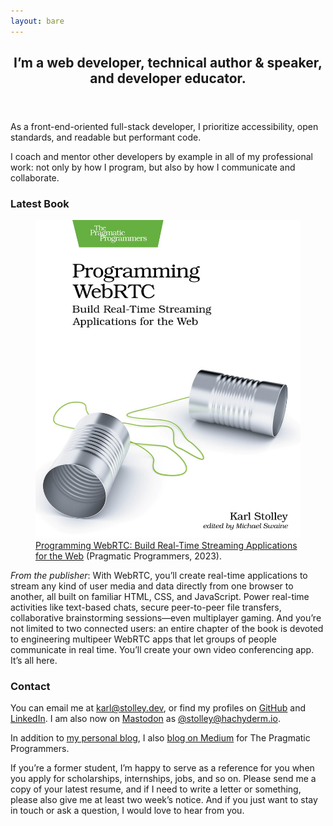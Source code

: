 ```yaml
---
layout: bare
---
```


<header>
  <h2>I’m a web developer, technical author & speaker, and developer educator.</h2>
</header>

As a front-end-oriented full-stack developer, I prioritize accessibility, open standards, and
readable but performant code.

I coach and mentor other developers by example in all of my professional work: not only by how I
program, but also by how I communicate and collaborate.

<article id="book">
  <h3>Latest Book</h3>
  <figure>
    <a href="https://pragprog.com/titles/ksrtc/programming-webrtc/">
      <img src="/assets/img/ksrtc-800w.jpg"
        alt="Programming WebRTC book cover showing tin cans on a string." />
    </a>
    <figcaption>
      <a href="https://pragprog.com/titles/ksrtc/programming-webrtc/">Programming WebRTC: Build
      Real-Time Streaming Applications for the Web</a> (Pragmatic Programmers, 2023).
    </figcaption>
  </figure>
  <p>
    <i>From the publisher</i>: With WebRTC, you’ll create real-time applications to stream any kind of
    user media and data directly from one browser to another, all built on familiar HTML, CSS, and
    JavaScript. Power real-time activities like text-based chats, secure peer-to-peer file transfers,
    collaborative brainstorming sessions—even multiplayer gaming. And you’re not limited to two
    connected users: an entire chapter of the book is devoted to engineering multipeer WebRTC apps
    that let groups of people communicate in real time. You’ll create your own video conferencing app.
    It’s all here.
  </p>
</article>

<article id="contact">
  <h3>Contact</h3>
  <p>
    You can email me at
    <a class="u-email email" href="mailto:karl@stolley.dev">karl@&#8203;stolley.dev</a>, or
    find my profiles on <a class="u-url" rel="me" href="https://github.com/karlstolley">GitHub</a>
    and <a href="https://www.linkedin.com/in/karlstolley/">LinkedIn</a>. I am also now on
    <a href="https://joinmastodon.org/">Mastodon</a> as
    <a rel="me" href="https://hachyderm.io/@stolley">@stolley@hachyderm.io</a>.
  </p>
  <p>
    In addition to <a href="/archive/">my personal blog</a>, I also
    <a href="https://medium.com/pragmatic-programmers/karl-stolley-ccfe2d77b10b">blog on Medium</a>
    for The Pragmatic Programmers.
  </p>
  <p>
    If you’re a former student, I’m happy to serve as a reference for you when you apply for
    scholarships, internships, jobs, and so on. Please send me a copy of your latest resume, and
    if I need to write a letter or something, please also give me at least two week’s notice. And
    if you just want to stay in touch or ask a question, I would love to hear from you.
  </p>
</article>

